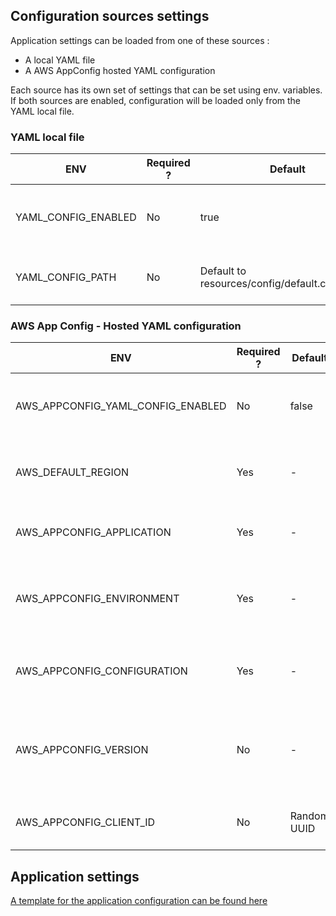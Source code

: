 ## Configuration sources settings

Application settings can be loaded from one of these sources :

- A local YAML file
- A AWS AppConfig hosted YAML configuration

Each source has its own set of settings that can be set using env. variables. If both sources are enabled, configuration will be loaded only from the YAML local file.

### YAML local file

| ENV | Required ? | Default | Description |
| --- | --- | --- | --- |
| YAML_CONFIG_ENABLED | No | true | 'true' or 'false' - Enable configuration source |
| YAML_CONFIG_PATH | No | Default to resources/config/default.config.yaml | Absolute path to configuration file. | 

### AWS App Config - Hosted YAML configuration

| ENV | Required ? | Default | Description |
| --- | --- | --- | --- |
| AWS_APPCONFIG_YAML_CONFIG_ENABLED | No | false | 'true' or 'false' - Enable configuration source |
| AWS_DEFAULT_REGION | Yes | - | AWS Region for the client configuration (ex : eu-west-1) |
| AWS_APPCONFIG_APPLICATION | Yes | - | Name of the application on AWS App Config |
| AWS_APPCONFIG_ENVIRONMENT | Yes | - | Target environment for the application configuration (ex : dev) |
| AWS_APPCONFIG_CONFIGURATION | Yes |- | Name of the configuration profile on AWS App. Config. |
| AWS_APPCONFIG_VERSION | No | - | Target version of the configuration. If not set, the latest version will be loaded. |
| AWS_APPCONFIG_CLIENT_ID | No | Random UUID | Client ID for configuratin deployment monitoring. |

## Application settings

[A template for the application configuration can be found here](../resources/config/default.config.yaml)
